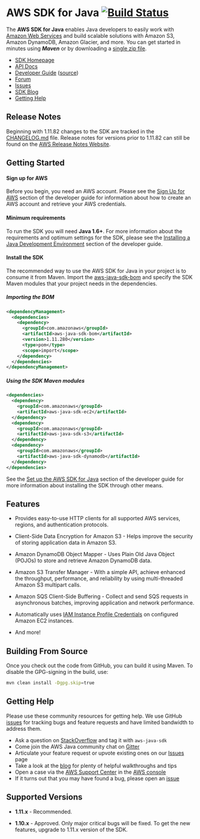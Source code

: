 # AWS SDK for Java [![Build Status](https://travis-ci.org/aws/aws-sdk-java.png?branch=master)](https://travis-ci.org/aws/aws-sdk-java)

The **AWS SDK for Java** enables Java developers to easily work with [Amazon Web Services][aws] and
build scalable solutions with Amazon S3, Amazon DynamoDB, Amazon Glacier, and more. You can get
started in minutes using ***Maven*** or by downloading a [single zip file][install-jar].

* [SDK Homepage][sdk-website]
* [API Docs][docs-api]
* [Developer Guide][docs-guide] ([source][docs-guide-source])
* [Forum][sdk-forum]
* [Issues][sdk-issues]
* [SDK Blog][blog]
* [Getting Help](#getting-help)

## Release Notes ##
Beginning with 1.11.82 changes to the SDK are tracked in the [CHANGELOG.md][changes-file] file.
Release notes for versions prior to 1.11.82 can still be found on the [AWS Release Notes
Website][release-notes-catalog].

## Getting Started

#### Sign up for AWS ####

Before you begin, you need an AWS account. Please see the [Sign Up for AWS][docs-signup] section of
the developer guide for information about how to create an AWS account and retrieve your AWS
credentials.

#### Minimum requirements ####

To run the SDK you will need **Java 1.6+**. For more information about the requirements and optimum
settings for the SDK, please see the [Installing a Java Development Environment][docs-java-env]
section of the developer guide.

#### Install the SDK ####

The recommended way to use the AWS SDK for Java in your project is to consume it from Maven. Import
the [aws-java-sdk-bom][] and specify the SDK Maven modules that your project needs in the
dependencies.

##### Importing the BOM #####

```xml
<dependencyManagement>
  <dependencies>
    <dependency>
      <groupId>com.amazonaws</groupId>
      <artifactId>aws-java-sdk-bom</artifactId>
      <version>1.11.280</version>
      <type>pom</type>
      <scope>import</scope>
    </dependency>
  </dependencies>
</dependencyManagement>
```

##### Using the SDK Maven modules #####

```xml
<dependencies>
  <dependency>
    <groupId>com.amazonaws</groupId>
    <artifactId>aws-java-sdk-ec2</artifactId>
  </dependency>
  <dependency>
    <groupId>com.amazonaws</groupId>
    <artifactId>aws-java-sdk-s3</artifactId>
  </dependency>
  <dependency>
    <groupId>com.amazonaws</groupId>
    <artifactId>aws-java-sdk-dynamodb</artifactId>
  </dependency>
</dependencies>
```

See the [Set up the AWS SDK for Java][docs-setup] section of the developer guide for more
information about installing the SDK through other means.

## Features

* Provides easy-to-use HTTP clients for all supported AWS services, regions, and authentication
    protocols.

* Client-Side Data Encryption for Amazon S3 - Helps improve the security of storing application data
    in Amazon S3.

* Amazon DynamoDB Object Mapper - Uses Plain Old Java Object (POJOs) to store and retrieve Amazon
    DynamoDB data.

* Amazon S3 Transfer Manager - With a simple API, achieve enhanced the throughput, performance, and
    reliability by using multi-threaded Amazon S3 multipart calls.

* Amazon SQS Client-Side Buffering - Collect and send SQS requests in asynchronous batches,
    improving application and network performance.

* Automatically uses [IAM Instance Profile Credentials][aws-iam-credentials] on configured Amazon
    EC2 instances.

* And more!

## Building From Source

Once you check out the code from GitHub, you can build it using Maven. To disable the GPG-signing
in the build, use:

```sh
mvn clean install -Dgpg.skip=true
```

## Getting Help
Please use these community resources for getting help. We use GitHub [issues][sdk-issues] for tracking bugs and feature requests and have limited bandwidth to address them.

* Ask a question on [StackOverflow][stack-overflow] and tag it with `aws-java-sdk`
* Come join the AWS Java community chat on [Gitter][gitter]
* Articulate your feature request or upvote existing ones on our [Issues][features] page
* Take a look at the [blog] for plenty of helpful walkthroughs and tips
* Open a case via the [AWS Support Center][support-center] in the [AWS console][console]
* If it turns out that you may have found a bug, please open an [issue][sdk-issues]

## Supported Versions

* **1.11.x** - Recommended.

* **1.10.x** - Approved. Only major critical bugs will be fixed. To get the new features, upgrade to
    1.11.x version of the SDK.

[aws-iam-credentials]: http://docs.aws.amazon.com/java-sdk/latest/developer-guide/java-dg-roles.html
[aws]: http://aws.amazon.com/
[blog]: https://aws.amazon.com/blogs/developer/category/java/
[docs-api]: http://docs.aws.amazon.com/AWSJavaSDK/latest/javadoc/index.html
[docs-guide]: http://docs.aws.amazon.com/java-sdk/latest/developer-guide/welcome.html
[docs-guide-source]: https://github.com/awsdocs/aws-java-developer-guide
[docs-java-env]: http://docs.aws.amazon.com/java-sdk/latest/developer-guide/setup-install.html#installing-a-java-development-environment
[docs-signup]: http://docs.aws.amazon.com/java-sdk/latest/developer-guide/signup-create-iam-user.html
[docs-setup]: http://docs.aws.amazon.com/java-sdk/latest/developer-guide/setup-install.html
[install-jar]: http://sdk-for-java.amazonwebservices.com/latest/aws-java-sdk.zip
[sdk-forum]: http://developer.amazonwebservices.com/connect/forum.jspa?forumID=70
[sdk-issues]: https://github.com/aws/aws-sdk-java/issues
[sdk-license]: http://aws.amazon.com/apache2.0/
[sdk-website]: http://aws.amazon.com/sdkforjava
[aws-java-sdk-bom]: https://github.com/aws/aws-sdk-java/tree/master/aws-java-sdk-bom
[release-notes-catalog]: https://aws.amazon.com/releasenotes/Java?browse=1
[changes-file]: ./CHANGELOG.md
[stack-overflow]: http://stackoverflow.com/questions/tagged/aws-java-sdk
[gitter]: https://gitter.im/aws/aws-sdk-java
[features]: https://github.com/aws/aws-sdk-java/issues?q=is%3Aopen+is%3Aissue+label%3A%22Feature+Request%22
[support-center]: https://console.aws.amazon.com/support/
[console]: https://console.aws.amazon.com